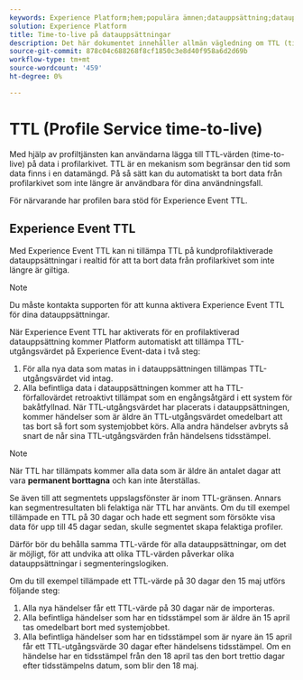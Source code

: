 ```yaml
---
keywords: Experience Platform;hem;populära ämnen;datauppsättning;datauppsättning;tid att leva;ttl;time-to-live;
solution: Experience Platform
title: Time-to-live på datauppsättningar
description: Det här dokumentet innehåller allmän vägledning om TTL (time-to-live) för datauppsättningar i profilbutiken för Adobe Experience Platform.
source-git-commit: 878c04c688268f8cf1850c3e8d40f958a6d2d69b
workflow-type: tm+mt
source-wordcount: '459'
ht-degree: 0%

---
```



# TTL (Profile Service time-to-live)

Med hjälp av profiltjänsten kan användarna lägga till TTL-värden (time-to-live) på data i profilarkivet. TTL är en mekanism som begränsar den tid som data finns i en datamängd. På så sätt kan du automatiskt ta bort data från profilarkivet som inte längre är användbara för dina användningsfall.

För närvarande har profilen bara stöd för Experience Event TTL.

## Experience Event TTL

Med Experience Event TTL kan ni tillämpa TTL på kundprofilaktiverade datauppsättningar i realtid för att ta bort data från profilarkivet som inte längre är giltiga.

>[!NOTE]
>
>Du måste kontakta supporten för att kunna aktivera Experience Event TTL för dina datauppsättningar.

När Experience Event TTL har aktiverats för en profilaktiverad datauppsättning kommer Platform automatiskt att tillämpa TTL-utgångsvärdet på Experience Event-data i två steg:

1. För alla nya data som matas in i datauppsättningen tillämpas TTL-utgångsvärdet vid intag.
2. Alla befintliga data i datauppsättningen kommer att ha TTL-förfallovärdet retroaktivt tillämpat som en engångsåtgärd i ett system för bakåtfyllnad. När TTL-utgångsvärdet har placerats i datauppsättningen, kommer händelser som är äldre än TTL-utgångsvärdet omedelbart att tas bort så fort som systemjobbet körs. Alla andra händelser avbryts så snart de når sina TTL-utgångsvärden från händelsens tidsstämpel.

>[!NOTE]
>
>När TTL har tillämpats kommer alla data som är äldre än antalet dagar att vara **permanent borttagna** och kan inte återställas.
> 
>Se även till att segmentets uppslagsfönster är inom TTL-gränsen. Annars kan segmentresultaten bli felaktiga när TTL har använts. Om du till exempel tillämpade en TTL på 30 dagar och hade ett segment som försökte visa data för upp till 45 dagar sedan, skulle segmentet skapa felaktiga profiler.
> 
>Därför bör du behålla samma TTL-värde för alla datauppsättningar, om det är möjligt, för att undvika att olika TTL-värden påverkar olika datauppsättningar i segmenteringslogiken.

Om du till exempel tillämpade ett TTL-värde på 30 dagar den 15 maj utförs följande steg:

1. Alla nya händelser får ett TTL-värde på 30 dagar när de importeras.
2. Alla befintliga händelser som har en tidsstämpel som är äldre än 15 april tas omedelbart bort med systemjobbet.
3. Alla befintliga händelser som har en tidsstämpel som är nyare än 15 april får ett TTL-utgångsvärde 30 dagar efter händelsens tidsstämpel. Om en händelse har en tidsstämpel från den 18 april tas den bort trettio dagar efter tidsstämpelns datum, som blir den 18 maj.

